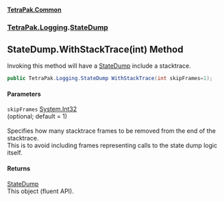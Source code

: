 #### [TetraPak.Common](index.md 'index')
### [TetraPak.Logging](TetraPak_Logging.md 'TetraPak.Logging').[StateDump](TetraPak_Logging_StateDump.md 'TetraPak.Logging.StateDump')
## StateDump.WithStackTrace(int) Method
Invoking this method will have a [StateDump](TetraPak_Logging_StateDump.md 'TetraPak.Logging.StateDump') include a stacktrace.     
```csharp
public TetraPak.Logging.StateDump WithStackTrace(int skipFrames=1);
```
#### Parameters
<a name='TetraPak_Logging_StateDump_WithStackTrace(int)_skipFrames'></a>
`skipFrames` [System.Int32](https://docs.microsoft.com/en-us/dotnet/api/System.Int32 'System.Int32')  
(optional; default = 1)<br/>  
Specifies how many stacktrace frames to be removed from the end of the stacktrace.  
This is to avoid including frames representing calls to the state dump logic itself.  
  
#### Returns
[StateDump](TetraPak_Logging_StateDump.md 'TetraPak.Logging.StateDump')  
This object (fluent API).  
